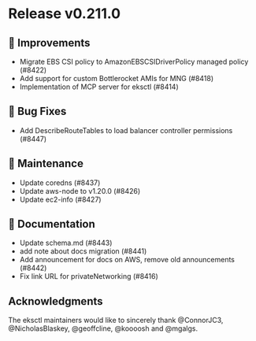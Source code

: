 # Release v0.211.0

## 🎯 Improvements

- Migrate EBS CSI policy to AmazonEBSCSIDriverPolicy managed policy (#8422)
- Add support for custom Bottlerocket AMIs for MNG (#8418)
- Implementation of MCP server for eksctl (#8414)

## 🐛 Bug Fixes

- Add DescribeRouteTables to load balancer controller permissions (#8447)

## 🧰 Maintenance

- Update coredns (#8437)
- Update aws-node to v1.20.0 (#8426)
- Update ec2-info (#8427)

## 📝 Documentation

- Update schema.md (#8443)
- add note about docs migration (#8441)
- Add announcement for docs on AWS, remove old announcements (#8442)
- Fix link URL for privateNetworking (#8416)

## Acknowledgments

The eksctl maintainers would like to sincerely thank @ConnorJC3, @NicholasBlaskey, @geoffcline, @koooosh and @mgalgs.

